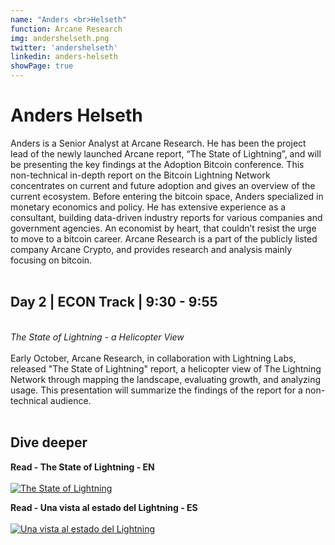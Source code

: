 ```yaml
---
name: "Anders <br>Helseth"
function: Arcane Research
img: andershelseth.png
twitter: 'andershelseth'
linkedin: anders-helseth
showPage: true
---
```


# Anders Helseth
 
Anders is a Senior Analyst at Arcane Research. He has been the project lead of the newly launched Arcane report, “The State of Lightning”, and will be presenting the key findings at the Adoption Bitcoin conference. This non-technical in-depth report on the Bitcoin Lightning Network concentrates on current and future adoption and gives an overview of the current ecosystem. Before entering the bitcoin space, Anders specialized in monetary economics and policy. He has extensive experience as a consultant, building data-driven industry reports for various companies and government agencies. An economist by heart, that couldn’t resist the urge to move to a bitcoin career. Arcane Research is a part of the publicly listed company Arcane Crypto, and provides research and analysis mainly focusing on bitcoin.
<br><br>

## Day 2 | ECON Track | 9:30 - 9:55
<br>
<i>The State of Lightning - a Helicopter View</i><br><br>
Early October, Arcane Research, in collaboration with Lightning Labs, released  "The State of Lightning" report, a helicopter view of The Lightning Network through mapping the landscape, evaluating growth, and analyzing usage. This presentation will summarize the findings of the report for a non-technical audience.<br><br>


## Dive deeper


<div class="grid grid-cols-1 md:grid-cols-2 gap-5">
<div class="p-3 my-2">

**Read - The State of Lightning - EN** <br><br>
[ ![The State of Lightning](/2021/content/anders_state.png)](https://www.research.arcane.no/the-state-of-lightning/)
</div>

<div class="p-3 my-2">

**Read - Una vista al estado del Lightning - ES** <br><br>
[ ![Una vista al estado del Lightning](/2021/content/anders_state.png)](https://www.research.arcane.no/the-state-of-lightning-1/)
</div>

</div>

<br>

